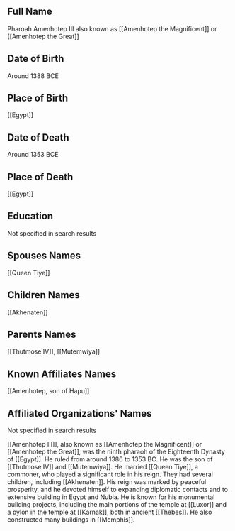 ## Full Name
Pharoah Amenhotep III also known as [[Amenhotep the Magnificent]] or [[Amenhotep the Great]]

## Date of Birth
Around 1388 BCE

## Place of Birth
[[Egypt]]

## Date of Death
Around 1353 BCE

## Place of Death
[[Egypt]]

## Education
Not specified in search results

## Spouses Names
[[Queen Tiye]]

## Children Names
[[Akhenaten]]

## Parents Names
[[Thutmose IV]], [[Mutemwiya]]

## Known Affiliates Names
[[Amenhotep, son of Hapu]]

## Affiliated Organizations' Names
Not specified in search results

[[Amenhotep III]], also known as [[Amenhotep the Magnificent]] or [[Amenhotep the Great]], was the ninth pharaoh of the Eighteenth Dynasty of [[Egypt]]. He ruled from around 1386 to 1353 BC. He was the son of [[Thutmose IV]] and [[Mutemwiya]]. He married [[Queen Tiye]], a commoner, who played a significant role in his reign. They had several children, including [[Akhenaten]]. His reign was marked by peaceful prosperity, and he devoted himself to expanding diplomatic contacts and to extensive building in Egypt and Nubia. He is known for his monumental building projects, including the main portions of the temple at [[Luxor]] and a pylon in the temple at [[Karnak]], both in ancient [[Thebes]]. He also constructed many buildings in [[Memphis]].
